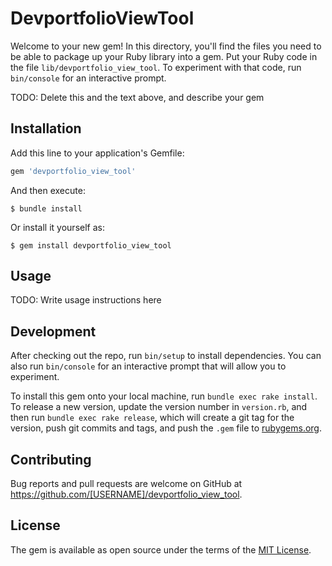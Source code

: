# DevportfolioViewTool

Welcome to your new gem! In this directory, you'll find the files you need to be able to package up your Ruby library into a gem. Put your Ruby code in the file `lib/devportfolio_view_tool`. To experiment with that code, run `bin/console` for an interactive prompt.

TODO: Delete this and the text above, and describe your gem

## Installation

Add this line to your application's Gemfile:

```ruby
gem 'devportfolio_view_tool'
```

And then execute:

    $ bundle install

Or install it yourself as:

    $ gem install devportfolio_view_tool

## Usage

TODO: Write usage instructions here

## Development

After checking out the repo, run `bin/setup` to install dependencies. You can also run `bin/console` for an interactive prompt that will allow you to experiment.

To install this gem onto your local machine, run `bundle exec rake install`. To release a new version, update the version number in `version.rb`, and then run `bundle exec rake release`, which will create a git tag for the version, push git commits and tags, and push the `.gem` file to [rubygems.org](https://rubygems.org).

## Contributing

Bug reports and pull requests are welcome on GitHub at https://github.com/[USERNAME]/devportfolio_view_tool.


## License

The gem is available as open source under the terms of the [MIT License](https://opensource.org/licenses/MIT).
